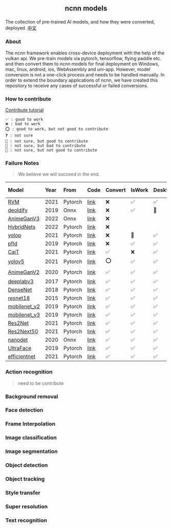 ##  <p align="center"> ncnn models </p>

The collection of pre-trained AI models, and how they were converted, deployed. [中文](README-CN.md)

### About

The ncnn framework enables cross-device deployment with the help of the vulkan api. We pre-train models via pytorch, tensorflow, flying paddle etc. and then convert them to ncnn models for final deployment on Windows, mac, linux, android, ios, WebAssembly and uni-app. However, model conversion is not a one-click process and needs to be handled manually. In order to extend the boundary applications of ncnn, we have created this repository to receive any cases of successful or failed conversions.

### How to contribute

[Contribute tutorial](contribute.md)

	✅ : good to work
    ❌ : bad to work
    ⭕ : good to work, but not good to contribute
    ❓ : not sure
    🤔 : not sure, but good to contribute
    🤷 : not sure, but bad to contribute
    🤯 : not sure, but not good to contribute
### Failure Notes

> We believe we will succeed in the end.

| Model                                             | Year | From    | Code                                                                                  | Convert | IsWork | Desktop | Mobile | Wasm | Uni-app | loT  |
| :------------------------------------------------ | :--- | :------ | :------------------------------------------------------------------------------------ | :------ | :----- | :------ | :----- | :--- | :------ | :--- |
| [RVM](image_matting/RVM)                          | 2021 | Pytorch | [link](https://github.com/PeterL1n/RobustVideoMatting)                                | ❌       | ✅      | ✅       | ✅      |      |         |      |
| [deoldify](image_inpainting/deoldify)             | 2019 | Onnx    | [link](https://github.com/KeepGoing2019HaHa/AI-application)                           | ❌       | ✅      | 🤔       |        |      |         |      |
| [AnimeGanV3](style_transfer/animeganv3)           | 2022 | Onnx    | [link](https://github.com/TachibanaYoshino/AnimeGANv3)                                | ❌       |        |         |        |      |         |      |
| [HybridNets](objech_dection/hybridnets)           | 2022 | Pytorch | [link](https://github.com/datvuthanh/HybridNets)                                      | ❌       |        |         |        |      |         |      |
| [yolop](objech_dection/yolop)                     | 2021 | Pytorch | [link](https://github.com/hustvl/YOLOP)                                               | ❌       | 🤔      | ✅       | ✅      |      |         |      |
| [pfld](face_dection/pfld)                         | 2019 | Pytorch | [link](https://github.com/polarisZhao/PFLD-pytorch)                                   | ❌       | ✅      | ✅       | ✅      |      |         |      |
| [CaiT](image_classification/cait)                 | 2021 | Pytorch | [link](https://github.com/rwightman/pytorch-image-models/blob/master/docs/results.md) | ✅       | ❌      | ✅       |        |      |         |      |
| [yolov5](objech_dection/yolov5)                   | 2021 | Pytorch | [link](https://github.com/ultralytics/yolov5)                                         | ⭕       | ✅      | ✅       | ✅      | ✅    | ✅       | ✅    |
| [AnimeGanV2](style_transfer/animeganv2)           | 2020 | Pytorch | [link](https://github.com/bryandlee/animegan2-pytorch)                                | ✅       | ✅      | ✅       | ✅      | 🤔    | 🤔       | ⭕    |
| [deeplabv3](image_matting/deeplabv3)              | 2017 | Pytorch | [link](https://pytorch.org/hub/pytorch_vision_deeplabv3_resnet101/)                   | ✅       | ✅      | ✅       | 🤔      | 🤔    | 🤔       |      |
| [DenseNet](image_classification/denseNet)         | 2018 | Pytorch | [link](https://pytorch.org/hub/pytorch_vision_densenet)                               | ✅       | ✅      | ✅       | 🤔      | 🤔    | 🤔       |      |
| [resnet18](image_classification/resnet18)         | 2015 | Pytorch | [link](https://pytorch.org/hub/pytorch_vision_resnet)                                 | ✅       | ✅      | ✅       | 🤔      | 🤔    | 🤔       |      |
| [mobilenet_v2](image_classification/mobilenet_v2) | 2019 | Pytorch | [link](https://pytorch.org/hub/pytorch_vision_mobilenet_v2/)                          | ✅       | ✅      | ✅       | 🤔      | 🤔    | 🤔       |      |
| [mobilenet_v3](image_classification/mobilenet_v3) | 2019 | Pytorch | [link](https://rwightman.github.io/pytorch-image-models/models/mobilenet-v3/)         | ✅       | ✅      | ✅       | 🤔      | 🤔    | 🤔       |      |
| [Res2Net](image_classification/res2net)           | 2021 | Pytorch | [link](https://rwightman.github.io/pytorch-image-models/models/res2net)               | ✅       | ✅      | ✅       |        |      |         |      |
| [Res2Next50](image_classification/res2next50)     | 2021 | Pytorch | [link](https://rwightman.github.io/pytorch-image-models/models/res2next/)             | ✅       | ✅      | ✅       |        |      |         |      |
| [nanodet](objech_dection/nanodet)                 | 2020 | Onnx    | [link](https://github.com/RangiLyu/nanodet)                                           | ✅       | ✅      | ✅       | ✅      | ✅    | 🤔       | 🤔    |
| [UltraFace](face_dection/ultraface)               | 2019 | Pytorch | [link](https://github.com/Linzaer/Ultra-Light-Fast-Generic-Face-Detector-1MB)         | ✅       | ✅      | ✅       | ✅      | ✅    | 🤔       | ✅    |
| [efficientnet](image_classification/efficientnet) | 2021 | Pytorch | [link](https://github.com/rwightman/pytorch-image-models/blob/master/docs/results.md) | ✅       | ✅      | ✅       |        |      |         |      |




### Action recognition

> need to be contribute

### Background removal

### Face detection

### Frame Interpolation

### Image classification

### Image segmentation

### Object detection

### Object tracking

### Style transfer


### Super resolution

### Text recognition

